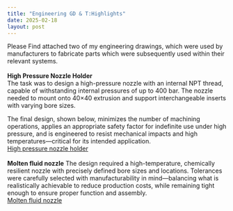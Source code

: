 ```yaml
---
title: "Engineering GD & T:Highlights"
date: 2025-02-18
layout: post
---
```


Please Find attached two of my engineering drawings, which were used by manufacturers to fabricate parts which were subsequently
used within their relevant systems. <br><br>
<b>High Pressure Nozzle Holder</b>
<br>
The task was to design a high-pressure nozzle with an internal NPT thread, capable of withstanding internal pressures of up to 400 bar. 
The nozzle needed to mount onto 40×40 extrusion and support interchangeable inserts with varying bore sizes.

The final design, shown below, minimizes the number of machining operations, applies an appropriate safety factor for indefinite use under high pressure, and is engineered to resist mechanical impacts and high temperatures—critical for its intended application. <br>
<a href="https://alexdawes-01.github.io/AlexDawes-Engineering_Portfolio/assets/files/Bespoke-Nozzle-holder-Drawing-Revision-2.pdf" download>High pressure nozzle holder</a>
<br><br>
<b>Molten fluid nozzle</b>
The design required a high-temperature, chemically resilient nozzle with precisely defined bore sizes and locations. Tolerances were carefully selected with manufacturability in mind—balancing what is realistically achievable to reduce production costs, while remaining tight enough to ensure proper function and assembly. <br>
<a href="https://alexdawes-01.github.io/AlexDawes-Engineering_Portfolio/assets/files/17-mm-insert-block.pdf" download>Molten fluid nozzle</a>
